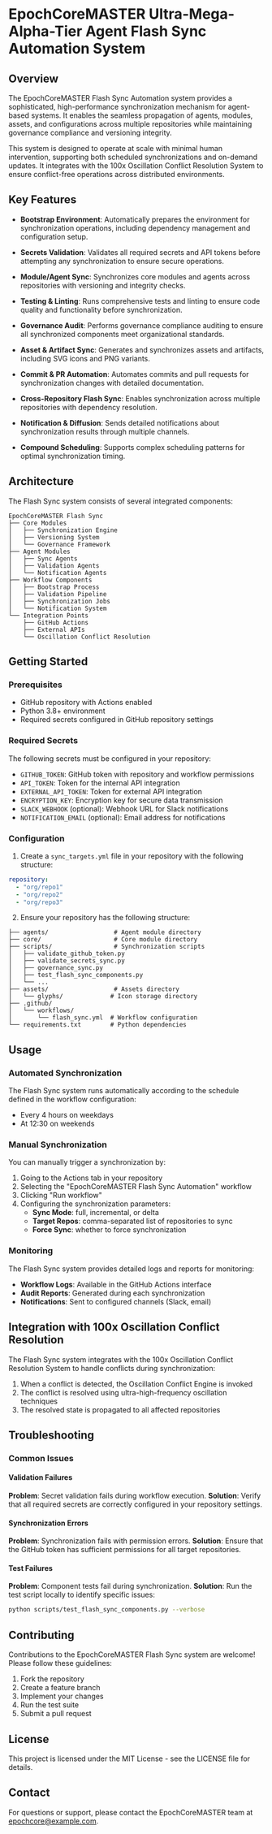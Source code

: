 # EpochCoreMASTER Ultra-Mega-Alpha-Tier Agent Flash Sync Automation System

## Overview

The EpochCoreMASTER Flash Sync Automation system provides a sophisticated, high-performance synchronization mechanism for agent-based systems. It enables the seamless propagation of agents, modules, assets, and configurations across multiple repositories while maintaining governance compliance and versioning integrity.

This system is designed to operate at scale with minimal human intervention, supporting both scheduled synchronizations and on-demand updates. It integrates with the 100x Oscillation Conflict Resolution System to ensure conflict-free operations across distributed environments.

## Key Features

- **Bootstrap Environment**: Automatically prepares the environment for synchronization operations, including dependency management and configuration setup.

- **Secrets Validation**: Validates all required secrets and API tokens before attempting any synchronization to ensure secure operations.

- **Module/Agent Sync**: Synchronizes core modules and agents across repositories with versioning and integrity checks.

- **Testing & Linting**: Runs comprehensive tests and linting to ensure code quality and functionality before synchronization.

- **Governance Audit**: Performs governance compliance auditing to ensure all synchronized components meet organizational standards.

- **Asset & Artifact Sync**: Generates and synchronizes assets and artifacts, including SVG icons and PNG variants.

- **Commit & PR Automation**: Automates commits and pull requests for synchronization changes with detailed documentation.

- **Cross-Repository Flash Sync**: Enables synchronization across multiple repositories with dependency resolution.

- **Notification & Diffusion**: Sends detailed notifications about synchronization results through multiple channels.

- **Compound Scheduling**: Supports complex scheduling patterns for optimal synchronization timing.

## Architecture

The Flash Sync system consists of several integrated components:

```
EpochCoreMASTER Flash Sync
├── Core Modules
│   ├── Synchronization Engine
│   ├── Versioning System
│   └── Governance Framework
├── Agent Modules
│   ├── Sync Agents
│   ├── Validation Agents
│   └── Notification Agents
├── Workflow Components
│   ├── Bootstrap Process
│   ├── Validation Pipeline
│   ├── Synchronization Jobs
│   └── Notification System
└── Integration Points
    ├── GitHub Actions
    ├── External APIs
    └── Oscillation Conflict Resolution
```

## Getting Started

### Prerequisites

- GitHub repository with Actions enabled
- Python 3.8+ environment
- Required secrets configured in GitHub repository settings

### Required Secrets

The following secrets must be configured in your repository:

- `GITHUB_TOKEN`: GitHub token with repository and workflow permissions
- `API_TOKEN`: Token for the internal API integration
- `EXTERNAL_API_TOKEN`: Token for external API integration
- `ENCRYPTION_KEY`: Encryption key for secure data transmission
- `SLACK_WEBHOOK` (optional): Webhook URL for Slack notifications
- `NOTIFICATION_EMAIL` (optional): Email address for notifications

### Configuration

1. Create a `sync_targets.yml` file in your repository with the following structure:

```yaml
repository:
  - "org/repo1"
  - "org/repo2"
  - "org/repo3"
```

2. Ensure your repository has the following structure:

```
├── agents/                  # Agent module directory
├── core/                    # Core module directory
├── scripts/                 # Synchronization scripts
│   ├── validate_github_token.py
│   ├── validate_secrets_sync.py
│   ├── governance_sync.py
│   ├── test_flash_sync_components.py
│   └── ...
├── assets/                  # Assets directory
│   └── glyphs/             # Icon storage directory
├── .github/
│   └── workflows/
│       └── flash_sync.yml  # Workflow configuration
└── requirements.txt        # Python dependencies
```

## Usage

### Automated Synchronization

The Flash Sync system runs automatically according to the schedule defined in the workflow configuration:

- Every 4 hours on weekdays
- At 12:30 on weekends

### Manual Synchronization

You can manually trigger a synchronization by:

1. Going to the Actions tab in your repository
2. Selecting the "EpochCoreMASTER Flash Sync Automation" workflow
3. Clicking "Run workflow"
4. Configuring the synchronization parameters:
   - **Sync Mode**: full, incremental, or delta
   - **Target Repos**: comma-separated list of repositories to sync
   - **Force Sync**: whether to force synchronization

### Monitoring

The Flash Sync system provides detailed logs and reports for monitoring:

- **Workflow Logs**: Available in the GitHub Actions interface
- **Audit Reports**: Generated during each synchronization
- **Notifications**: Sent to configured channels (Slack, email)

## Integration with 100x Oscillation Conflict Resolution

The Flash Sync system integrates with the 100x Oscillation Conflict Resolution System to handle conflicts during synchronization:

1. When a conflict is detected, the Oscillation Conflict Engine is invoked
2. The conflict is resolved using ultra-high-frequency oscillation techniques
3. The resolved state is propagated to all affected repositories

## Troubleshooting

### Common Issues

#### Validation Failures

**Problem**: Secret validation fails during workflow execution.
**Solution**: Verify that all required secrets are correctly configured in your repository settings.

#### Synchronization Errors

**Problem**: Synchronization fails with permission errors.
**Solution**: Ensure that the GitHub token has sufficient permissions for all target repositories.

#### Test Failures

**Problem**: Component tests fail during synchronization.
**Solution**: Run the test script locally to identify specific issues:

```bash
python scripts/test_flash_sync_components.py --verbose
```

## Contributing

Contributions to the EpochCoreMASTER Flash Sync system are welcome! Please follow these guidelines:

1. Fork the repository
2. Create a feature branch
3. Implement your changes
4. Run the test suite
5. Submit a pull request

## License

This project is licensed under the MIT License - see the LICENSE file for details.

## Contact

For questions or support, please contact the EpochCoreMASTER team at <epochcore@example.com>.
